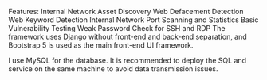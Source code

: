 Features:
Internal Network Asset Discovery
Web Defacement Detection
Web Keyword Detection
Internal Network Port Scanning and Statistics
Basic Vulnerability Testing
Weak Password Check for SSH and RDP
The framework uses Django without front-end and back-end separation, and Bootstrap 5 is used as the main front-end UI framework.

I use MySQL for the database. It is recommended to deploy the SQL and service on the same machine to avoid data transmission issues.
